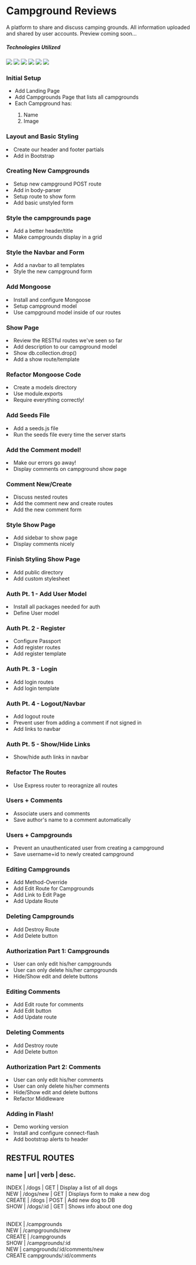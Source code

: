 <h1>Campground Reviews</h1>
<p>A platform to share and discuss camping grounds. All information uploaded and shared by user accounts. Preview coming soon...</p>
<h5>Technologies Utilized</h5>
<img src="http://i.imgur.com/3gSRLVj.png">
<img src="http://i.imgur.com/486zTVe.jpg">
<img src="http://i.imgur.com/sMfsjle.jpg">
<img src="http://imgur.com/eOGFLTl.png">
<img src="http://i.imgur.com/nwNhE5F.png">
<img src="http://i.imgur.com/nrnczLC.jpg">
<br>

<h3>Initial Setup</h3>

<ul>
<li>Add Landing Page</li>
<li>Add Campgrounds Page that lists all campgrounds</li>
<li>Each Campground has:</li>
	<ol>
		<li>Name</li>
		<li>Image</li>
	</ol>
</ul>

<h3>Layout and Basic Styling</h3>

<li>Create our header and footer partials</li>
<li>Add in Bootstrap</li>

<h3>Creating New Campgrounds</h3>

<li>Setup new campground POST route</li>
<li>Add in body-parser</li>
<li>Setup route to show form</li>
<li>Add basic unstyled form</li>

<h3>Style the campgrounds page</h3>

<li>Add a better header/title</li>
<li>Make campgrounds display in a grid</li>

<h3>Style the Navbar and Form</h3>

<li>Add a navbar to all templates</li>
<li>Style the new campground form</li>

<h3>Add Mongoose</h3>

<li>Install and configure Mongoose</li>
<li>Setup campground model</li>
<li>Use campground model inside of our routes</li>

<h3>Show Page</h3>

<li>Review the RESTful routes we've seen so far</li>
<li>Add description to our campground model</li>
<li>Show db.collection.drop()</li>
<li>Add a show route/template</li>

<h3>Refactor Mongoose Code</h3>

<li>Create a models directory</li>
<li>Use module.exports</li>
<li>Require everything correctly!</li>

<h3>Add Seeds File</h3>

<li>Add a seeds.js file</li>
<li>Run the seeds file every time the server starts</li>

<h3>Add the Comment model!</h3></h3>

<li>Make our errors go away!</li>
<li>Display comments on campground show page</li>

<h3>Comment New/Create</h3>

<li>Discuss nested routes</li>
<li>Add the comment new and create routes</li>
<li>Add the new comment form</li>

<h3>Style Show Page</h3>

<li>Add sidebar to show page</li>
<li>Display comments nicely</li>

<h3>Finish Styling Show Page</h3>

<li>Add public directory</li>
<li>Add custom stylesheet</li>

<h3>Auth Pt. 1 - Add User Model</h3>

<li>Install all packages needed for auth</li>
<li>Define User model</li>

<h3>Auth Pt. 2 - Register</h3>

<li>Configure Passport</li>
<li>Add register routes</li>
<li>Add register template</li>

<h3>Auth Pt. 3 - Login</h3>

<li>Add login routes</li>
<li>Add login template</li>

<h3>Auth Pt. 4 - Logout/Navbar</h3>

<li>Add logout route</li>
<li>Prevent user from adding a comment if not signed in</li>
<li>Add links to navbar</li>

<h3>Auth Pt. 5 - Show/Hide Links</h3>

<li>Show/hide auth links in navbar</li>

<h3>Refactor The Routes</h3>

<li>Use Express router to reoragnize all routes</li>

<h3>Users + Comments</h3>

<li>Associate users and comments</li>
<li>Save author's name to a comment automatically</li>

<h3>Users + Campgrounds</h3>

<li>Prevent an unauthenticated user from creating a campground</li>
<li>Save username+id to newly created campground</li>

<h3>Editing Campgrounds</h3>

<li>Add Method-Override</li>
<li>Add Edit Route for Campgrounds</li>
<li>Add Link to Edit Page</li>
<li>Add Update Route</li>

<h3>Deleting Campgrounds</h3>

<li>Add Destroy Route</li>
<li>Add Delete button</li>

<h3>Authorization Part 1: Campgrounds</h3>

<li>User can only edit his/her campgrounds</li>
<li>User can only delete his/her campgrounds</li>
<li>Hide/Show edit and delete buttons</li>

<h3>Editing Comments</h3>

<li>Add Edit route for comments</li>
<li>Add Edit button</li>
<li>Add Update route</li>

<h3>Deleting Comments</h3>

<li>Add Destroy route</li>
<li>Add Delete button</li>

<h3>Authorization Part 2: Comments</h3>

<li>User can only edit his/her comments</li>
<li>User can only delete his/her comments</li>
<li>Hide/Show edit and delete buttons</li>
<li>Refactor Middleware</li>

<h3>Adding in Flash!</h3>

<li>Demo working version</li>
<li>Install and configure connect-flash</li>
<li>Add bootstrap alerts to header</li>

<h2>RESTFUL ROUTES</h2>

<h3>name | url | verb | desc.</h3>

INDEX | /dogs | GET | Display a list of all dogs <br> 
NEW | /dogs/new | GET | Displays form to make a new dog <br> 
CREATE | /dogs | POST | Add new dog to DB <br>
SHOW | /dogs/:id | GET | Shows info about one dog <br>

<br>
INDEX | /campgrounds <br>
NEW | /campgrounds/new <br>
CREATE | /campgrounds <br>
SHOW | /campgrounds/:id <br>
NEW | campgrounds/:id/comments/new <br>
CREATE campgrounds/:id/comments <br>